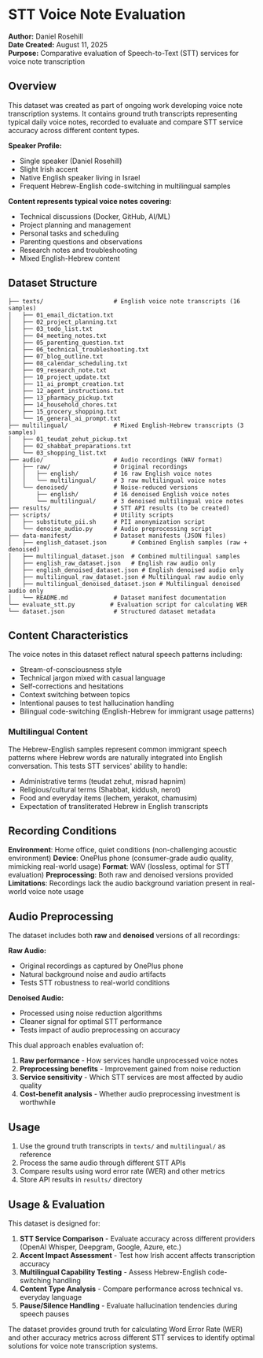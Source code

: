 # STT Voice Note Evaluation

**Author:** Daniel Rosehill  
**Date Created:** August 11, 2025  
**Purpose:** Comparative evaluation of Speech-to-Text (STT) services for voice note transcription

## Overview

This dataset was created as part of ongoing work developing voice note transcription systems. It contains ground truth transcripts representing typical daily voice notes, recorded to evaluate and compare STT service accuracy across different content types.

**Speaker Profile:**
- Single speaker (Daniel Rosehill)
- Slight Irish accent
- Native English speaker living in Israel
- Frequent Hebrew-English code-switching in multilingual samples

**Content represents typical voice notes covering:**
- Technical discussions (Docker, GitHub, AI/ML)
- Project planning and management
- Personal tasks and scheduling
- Parenting questions and observations
- Research notes and troubleshooting
- Mixed English-Hebrew content

## Dataset Structure

```
├── texts/                    # English voice note transcripts (16 samples)
│   ├── 01_email_dictation.txt
│   ├── 02_project_planning.txt
│   ├── 03_todo_list.txt
│   ├── 04_meeting_notes.txt
│   ├── 05_parenting_question.txt
│   ├── 06_technical_troubleshooting.txt
│   ├── 07_blog_outline.txt
│   ├── 08_calendar_scheduling.txt
│   ├── 09_research_note.txt
│   ├── 10_project_update.txt
│   ├── 11_ai_prompt_creation.txt
│   ├── 12_agent_instructions.txt
│   ├── 13_pharmacy_pickup.txt
│   ├── 14_household_chores.txt
│   ├── 15_grocery_shopping.txt
│   └── 16_general_ai_prompt.txt
├── multilingual/             # Mixed English-Hebrew transcripts (3 samples)
│   ├── 01_teudat_zehut_pickup.txt
│   ├── 02_shabbat_preparations.txt
│   └── 03_shopping_list.txt
├── audio/                    # Audio recordings (WAV format)
│   ├── raw/                  # Original recordings
│   │   ├── english/          # 16 raw English voice notes
│   │   └── multilingual/     # 3 raw multilingual voice notes
│   └── denoised/             # Noise-reduced versions
│       ├── english/          # 16 denoised English voice notes
│       └── multilingual/     # 3 denoised multilingual voice notes
├── results/                  # STT API results (to be created)
├── scripts/                  # Utility scripts
│   ├── substitute_pii.sh     # PII anonymization script
│   └── denoise_audio.py      # Audio preprocessing script
├── data-manifest/            # Dataset manifests (JSON files)
│   ├── english_dataset.json       # Combined English samples (raw + denoised)
│   ├── multilingual_dataset.json  # Combined multilingual samples
│   ├── english_raw_dataset.json   # English raw audio only
│   ├── english_denoised_dataset.json # English denoised audio only
│   ├── multilingual_raw_dataset.json # Multilingual raw audio only
│   ├── multilingual_denoised_dataset.json # Multilingual denoised audio only
│   └── README.md             # Dataset manifest documentation
└── evaluate_stt.py          # Evaluation script for calculating WER
└── dataset.json              # Structured dataset metadata
```

## Content Characteristics

The voice notes in this dataset reflect natural speech patterns including:
- Stream-of-consciousness style
- Technical jargon mixed with casual language
- Self-corrections and hesitations
- Context switching between topics
- Intentional pauses to test hallucination handling
- Bilingual code-switching (English-Hebrew for immigrant usage patterns)

### Multilingual Content
The Hebrew-English samples represent common immigrant speech patterns where Hebrew words are naturally integrated into English conversation. This tests STT services' ability to handle:
- Administrative terms (teudat zehut, misrad hapnim)
- Religious/cultural terms (Shabbat, kiddush, nerot)
- Food and everyday items (lechem, yerakot, chamusim)
- Expectation of transliterated Hebrew in English transcripts

## Recording Conditions

**Environment**: Home office, quiet conditions (non-challenging acoustic environment)
**Device**: OnePlus phone (consumer-grade audio quality, mimicking real-world usage)
**Format**: WAV (lossless, optimal for STT evaluation)
**Preprocessing**: Both raw and denoised versions provided
**Limitations**: Recordings lack the audio background variation present in real-world voice note usage

## Audio Preprocessing

The dataset includes both **raw** and **denoised** versions of all recordings:

**Raw Audio:**
- Original recordings as captured by OnePlus phone
- Natural background noise and audio artifacts
- Tests STT robustness to real-world conditions

**Denoised Audio:**
- Processed using noise reduction algorithms
- Cleaner signal for optimal STT performance
- Tests impact of audio preprocessing on accuracy

This dual approach enables evaluation of:
1. **Raw performance** - How services handle unprocessed voice notes
2. **Preprocessing benefits** - Improvement gained from noise reduction
3. **Service sensitivity** - Which STT services are most affected by audio quality
4. **Cost-benefit analysis** - Whether audio preprocessing investment is worthwhile


## Usage

1. Use the ground truth transcripts in `texts/` and `multilingual/` as reference
2. Process the same audio through different STT APIs
3. Compare results using word error rate (WER) and other metrics
4. Store API results in `results/` directory

## Usage & Evaluation

This dataset is designed for:
1. **STT Service Comparison** - Evaluate accuracy across different providers (OpenAI Whisper, Deepgram, Google, Azure, etc.)
2. **Accent Impact Assessment** - Test how Irish accent affects transcription accuracy
3. **Multilingual Capability Testing** - Assess Hebrew-English code-switching handling
4. **Content Type Analysis** - Compare performance across technical vs. everyday language
5. **Pause/Silence Handling** - Evaluate hallucination tendencies during speech pauses

The dataset provides ground truth for calculating Word Error Rate (WER) and other accuracy metrics across different STT services to identify optimal solutions for voice note transcription systems.
